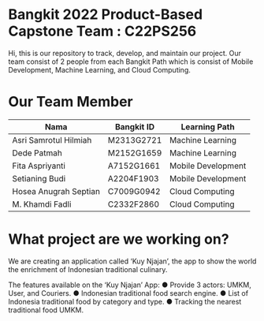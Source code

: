 # Bangkit 2022 Product-Based Capstone Team : C22PS256
Hi, this is our repository to track, develop, and maintain our project.
Our team consist of 2 people from each Bangkit Path which is consist of  Mobile Development, Machine Learning, and Cloud Computing.

# Our Team Member
| Nama                   | Bangkit ID  | Learning Path      |
| ---------------------- | ----------- | ------------------ |
| Asri Samrotul Hilmiah  | M2313G2721  | Machine Learning   |
| Dede Patmah            | M2152G1659  | Machine Learning   |
| Fita Aspriyanti        | A7152G1661  | Mobile Development |
| Setianing Budi         | A2204F1903  | Mobile Development |
| Hosea Anugrah Septian  | C7009G0942  | Cloud Computing    |
| M. Khamdi Fadli        | C2332F2860  | Cloud Computing    |

# What project are we working on?
We are creating an application called ‘Kuy Njajan’, the app to show the world the enrichment of Indonesian traditional culinary.

The features available on the ‘Kuy Njajan’ App:
● Provide 3 actors: UMKM, User, and Couriers.
● Indonesian traditional food search engine.
● List of Indonesia traditional food by category and type.
● Tracking the nearest traditional food UMKM.
